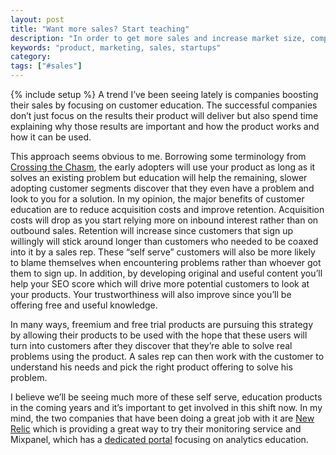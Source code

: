 ```yaml
---
layout: post
title: "Want more sales? Start teaching"
description: "In order to get more sales and increase market size, companies need to focus on educating their customers. They'll be able to decrease acquisition costs and increase retention."
keywords: "product, marketing, sales, startups"
category:
tags: ["#sales"]
---
```

{% include setup %}
A trend I’ve been seeing lately is companies boosting their sales by focusing on customer education. The successful companies don’t just focus on the results their product will deliver but also spend time explaining why those results are important and how the product works and how it can be used.

This approach seems obvious to me. Borrowing some terminology from <a href="http://en.wikipedia.org/wiki/Crossing_the_Chasm" target="_blank">Crossing the Chasm</a>, the early adopters will use your product as long as it solves an existing problem but education will help the remaining, slower adopting customer segments discover that they even have a problem and look to you for a solution. In my opinion, the major benefits of customer education are to reduce acquisition costs and improve retention. Acquisition costs will drop as you start relying more on inbound interest rather than on outbound sales. Retention will increase since customers that sign up willingly will stick around longer than customers who needed to be coaxed into it by a sales rep. These “self serve” customers will also be more likely to blame themselves when encountering problems rather than whoever got them to sign up. In addition, by developing original and useful content you’ll help your SEO score which will drive more potential customers to look at your products. Your trustworthiness will also improve since you’ll be offering free and useful knowledge.

In many ways, freemium and free trial products are pursuing this strategy by allowing their products to be used with the hope that these users will turn into customers after they discover that they’re able to solve real problems using the product. A sales rep can then work with the customer to understand his needs and pick the right product offering to solve his problem.

I believe we’ll be seeing much more of these self serve, education products in the coming years and it’s important to get involved in this shift now. In my mind, the two companies that have been doing a great job with it are <a href="http://newrelic.com/" target="_blank">New Relic</a> which is providing a great way to try their monitoring service and Mixpanel, which has a <a href="https://mixpanel.com/education" target="_blank">dedicated portal</a> focusing on analytics education.